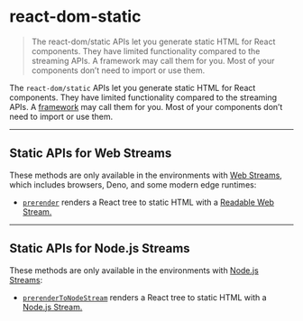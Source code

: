 # react-dom-static

> The react-dom/static APIs let you generate static HTML for React components. They have limited functionality compared to the streaming APIs. A framework may call them for you. Most of your components don’t need to import or use them.



The `react-dom/static` APIs let you generate static HTML for React components. They have limited functionality compared to the streaming APIs. A [framework](about:/learn/start-a-new-react-project#production-grade-react-frameworks) may call them for you. Most of your components don’t need to import or use them.

* * *

## Static APIs for Web Streams[](#static-apis-for-web-streams "Link for Static APIs for Web Streams")

These methods are only available in the environments with [Web Streams](https://developer.mozilla.org/en-US/docs/Web/API/Streams_API), which includes browsers, Deno, and some modern edge runtimes:

*   [`prerender`](/reference/react-dom/static/prerender) renders a React tree to static HTML with a [Readable Web Stream.](https://developer.mozilla.org/en-US/docs/Web/API/ReadableStream)

* * *

## Static APIs for Node.js Streams[](#static-apis-for-nodejs-streams "Link for Static APIs for Node.js Streams")

These methods are only available in the environments with [Node.js Streams](https://nodejs.org/api/stream.html):

*   [`prerenderToNodeStream`](/reference/react-dom/static/prerenderToNodeStream) renders a React tree to static HTML with a [Node.js Stream.](https://nodejs.org/api/stream.html)
